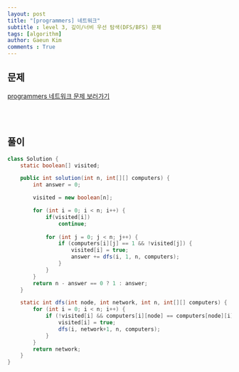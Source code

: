 ```yaml
---
layout: post
title: "[programmers] 네트워크"
subtitle : level 3, 깊이/너비 우선 탐색(DFS/BFS) 문제
tags: [algorithm]
author: Gaeun Kim
comments : True
---
```


<h2>문제</h2>

[programmers 네트워크 문제 보러가기](https://programmers.co.kr/learn/courses/30/lessons/43162)

<br><br>

<h2>풀이</h2>

```java
class Solution {
	static boolean[] visited;

	public int solution(int n, int[][] computers) {
		int answer = 0;

		visited = new boolean[n];

		for (int i = 0; i < n; i++) {
			if(visited[i])
				continue;
			
			for (int j = 0; j < n; j++) {
				if (computers[i][j] == 1 && !visited[j]) {
					visited[i] = true;
					answer += dfs(i, 1, n, computers);
				}
			}
		}
		return n - answer == 0 ? 1 : answer;
	}

	static int dfs(int node, int network, int n, int[][] computers) {
		for (int i = 0; i < n; i++) {
			if (!visited[i] && computers[i][node] == computers[node][i] && computers[i][node] == 1) {
				visited[i] = true;
				dfs(i, network+1, n, computers);
			}
		}
		return network;
	}
}
```

